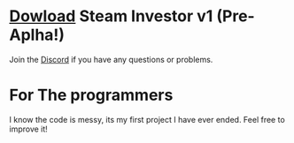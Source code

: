 # [Dowload](http://download1649.mediafire.com/5kb5pe5967lg/si5ku94ddr7848g/Setup.msi) Steam Investor v1  (Pre-Aplha!)
 
Join the [Discord](https://discord.gg/x4kuTWW) if you have any questions or problems.

# For The programmers
I know the code is messy, its my first project I have ever ended.
Feel free to improve it!

